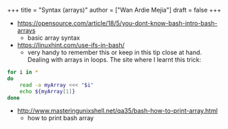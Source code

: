 +++
title = "Syntax (arrays)"
author = ["Wan Ardie Mejia"]
draft = false
+++

-   <https://opensource.com/article/18/5/you-dont-know-bash-intro-bash-arrays>
    -   basic array syntax
-   <https://linuxhint.com/use-ifs-in-bash/>
    -   very handy to remember this or keep in this tip close at hand. Dealing with arrays in loops. The site where I learnt this trick:

<!--listend-->

```bash
for i in *
do
    read -a myArray <<< "$i"
    echo ${myArray[1]}
done
```

-   <http://www.masteringunixshell.net/qa35/bash-how-to-print-array.html>
    -   how to print bash array
